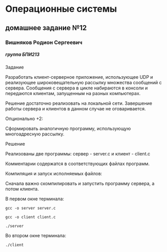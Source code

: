 # Операционные системы
## домашнее задание №12

### Вишняков Родион Сергеевич 
##### группа БПИ213

Задание

Разработать клиент-серверное приложение, использующее UDP и реализующее широковещательную рассылку множества сообщений с сервера. Сообщения с сервера в цикле набираются в консоли и передаются клиентам, запущенным на разных компьютерах.

Решение достаточно реализовать на локальной сети. Завершение работы сервера и клиентов в данном случае не оговаривается.

Опционально +2:

Сформировать аналогичную программу, использующую многоадресную рассылку.

Решение

Реализованы две программы: сервер - server.c и клиент - client.c

Комментарии содержатся в соответствующих файлах программ.

Компиляция и запуск исполняемых файлов:

Сначала важно скомпилировать и запустить программу сервера, а потом клиента.

В первом окне терминала:

``` 
gcc -o server server.c

gcc -o client client.c
  
./server 
```

Во втором окне терминала:
```
./client
```

